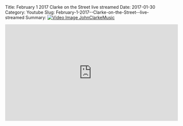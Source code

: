 Title: February 1 2017  Clarke on the Street  live streamed
Date: 2017-01-30
Category: Youtube
Slug: February-1-2017--Clarke-on-the-Street--live-streamed
Summary: <a href="/February-1-2017--Clarke-on-the-Street--live-streamed.html"><img src="https://i.ytimg.com/vi/RPUAk7_wjnU/hqdefault.jpg" alt="Video Image JohnClarkeMusic"></a>

<iframe width="560" height="315" src="https://www.youtube.com/embed/RPUAk7_wjnU" title="YouTube video player" frameborder="0" allow="accelerometer; autoplay; clipboard-write; encrypted-media; gyroscope; picture-in-picture" allowfullscreen></iframe>

